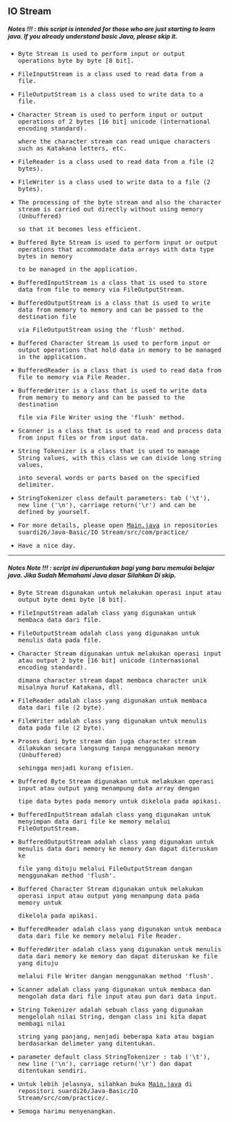 ## IO Stream
##### Notes !!! : this script is intended for those who are just starting to learn java. If you already understand basic Java, please skip it.

- <samp>Byte Stream is used to perform input or output operations byte by byte [8 bit].</samp>

- <samp>FileInputStream is a class used to read data from a file.</samp>

- <samp>FileOutputStream is a class used to write data to a file.</samp>

- <samp>Character Stream is used to perform input or output operations of 2 bytes [16 bit] unicode (international encoding standard).</samp> 
 
  <samp>where the character stream can read unique characters such as Katakana letters, etc.</samp>
  
- <samp>FileReader is a class used to read data from a file (2 bytes).</samp>

- <samp>FileWriter is a class used to write data to a file (2 bytes).</samp>

- <samp>The processing of the byte stream and also the character stream is carried out directly without using memory (Unbuffered)</samp> 
 
  <samp>so that it becomes less efficient.</samp>

- <samp>Buffered Byte Stream is used to perform input or output operations that accommodate data arrays with data type bytes in memory</samp> 
 
  <samp>to be managed in the application.</samp>

- <samp>BufferedInputStream is a class that is used to store data from file to memory via FileOutputStream.</samp>

- <samp>BufferedOutputStream is a class that is used to write data from memory to memory and can be passed to the destination file</samp> 
 
  <samp>via FileOutputStream using the 'flush' method.</samp>

- <samp>Buffered Character Stream is used to perform input or output operations that hold data in memory to be managed in the application.</samp>

- <samp>BufferedReader is a class that is used to read data from file to memory via File Reader.</samp>

- <samp>BufferedWriter is a class that is used to write data from memory to memory and can be passed to the destination</samp> 
 
  <samp>file via File Writer using the 'flush' method.</samp> 

- <samp>Scanner is a class that is used to read and process data from input files or from input data.</samp> 

- <samp>String Tokenizer is a class that is used to manage String values, with this class we can divide long string values,</samp>  
  
  <samp>into several words or parts based on the specified delimiter.</samp> 

- <samp>StringTokenizer class default parameters: tab ('\t'), new line ('\n'), carriage return('\r') and can be defined by yourself.</samp> 

- <samp>For more details, please open [Main.java](https://github.com/suardi26/Java-Basic/blob/main/IO%20Stream/src/com/tutorial/Main.java) in repositories suardi26/Java-Basic/IO Stream/src/com/practice/</samp> 

- <samp>Have a nice day.</samp>

---
##### Notes Note !!! : script ini diperuntukan bagi yang baru memulai belajar java. Jika Sudah Memahami Java dasar Silahkan Di skip.

- <samp>Byte Stream digunakan untuk melakukan operasi input atau output byte demi byte [8 bit].</samp>

- <samp>FileInputStream adalah class yang digunakan untuk membaca data dari file.</samp>

- <samp>FileOutputStream adalah class yang digunakan untuk menulis data pada file.</samp>

- <samp>Character Stream digunakan untuk melakukan operasi input atau output 2 byte [16 bit] unicode (internasional encoding standard).</samp>
 
  <samp>dimana character stream dapat membaca character unik misalnya huruf Katakana, dll.</samp>

- <samp>FileReader adalah class yang digunakan untuk membaca data dari file (2 byte).</samp>

- <samp>FileWriter adalah class yang digunakan untuk menulis data pada file (2 byte).</samp>

- <samp>Proses dari byte stream dan juga character stream dilakukan secara langsung tanpa menggunakan memory (Unbuffered)</samp> 
 
  <samp>sehingga menjadi kurang efisien.</samp>

- <samp>Buffered Byte Stream digunakan untuk melakukan operasi input atau output yang menampung data array dengan</samp> 
 
  <samp>tipe data bytes pada memory untuk dikelola pada apikasi.</samp>

- <samp>BufferedInputStream adalah class yang digunakan untuk menyimpan data dari file ke memory melalui FileOutputStream.</samp>

- <samp>BufferedOutputStream adalah class yang digunakan untuk menulis data dari memory ke memory dan dapat diteruskan ke</samp> 
 
  <samp>file yang dituju melalui FileOutputStream dangan menggunakan method 'flush'.</samp>
  
- <samp>Buffered Character Stream digunakan untuk melakukan operasi input atau output yang menampung data pada memory untuk</samp>
 
  <samp>dikelola pada apikasi.</samp>

- <samp>BufferedReader adalah class yang digunakan untuk membaca data dari file ke memory melalui File Reader.</samp>

- <samp>BufferedWriter adalah class yang digunakan untuk menulis data dari memory ke memory dan dapat diteruskan ke file yang dituju</samp> 
  
  <samp>melalui File Writer dangan menggunakan method 'flush'.</samp>
  
- <samp>Scanner adalah class yang digunakan untuk membaca dan mengolah data dari file input atau pun dari data input.</samp>

- <samp>String Tokenizer adalah sebuah class yang digunakan mengelolah nilai String, dengan class ini kita dapat membagi nilai </samp> 
  
  <samp>string yang panjang, menjadi beberapa kata atau bagian berdasarkan delimeter yang ditentukan.</samp>

- <samp>parameter default class StringTokenizer : tab ('\t'), new line ('\n'), carriage return('\r') dan dapat ditentukan sendiri.</samp>

- <samp>Untuk lebih jelasnya, silahkan buka [Main.java](https://github.com/suardi26/Java-Basic/blob/main/IO%20Stream/src/com/tutorial/Main.java) di repositori suardi26/Java-Basic/IO Stream/src/com/practice/.</samp>

- <samp>Semoga harimu menyenangkan.</samp>
